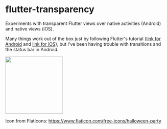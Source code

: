 # flutter-transparency

Experiments with transparent Flutter views over native activities (Android) and native views (iOS).

Many things work out of the box just by following Flutter's tutorial ([link for Android](https://docs.flutter.dev/add-to-app/android/add-flutter-screen) and [link for iOS](https://docs.flutter.dev/add-to-app/ios/add-flutter-screen)), but I've been having trouble with transitions and the status bar in Android.

<img src="https://github.com/rafaelktakahashi/flutter-transparency/assets/23641452/a1d900d1-0b04-4e6c-baa2-a6d34a100137" width="180"/>

Icon from FlatIcons: https://www.flaticon.com/free-icons/halloween-party
